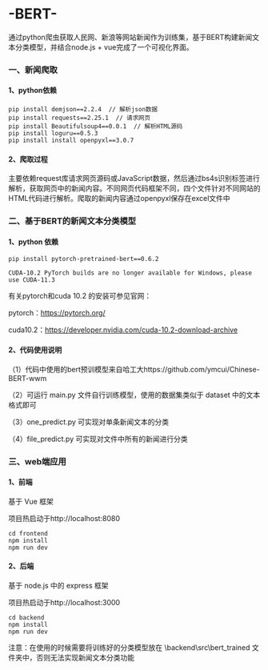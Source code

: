 # -BERT-
通过python爬虫获取人民网、新浪等网站新闻作为训练集，基于BERT构建新闻文本分类模型，并结合node.js + vue完成了一个可视化界面。

### 一、新闻爬取

#### 1、python依赖

```
pip install demjson==2.2.4  // 解析json数据
pip install requests==2.25.1  // 请求网页
pip install Beautifulsoup4==0.0.1  // 解析HTML源码
pip install loguru==0.5.3
pip install install openpyxl==3.0.7
```

#### 2、爬取过程

主要依赖request库请求网页源码或JavaScript数据，然后通过bs4s识别标签进行解析，获取网页中的新闻内容。不同网页代码框架不同，四个文件针对不同网站的HTML代码进行解析。爬取的新闻内容通过openpyxl保存在excel文件中



### 二、基于BERT的新闻文本分类模型

#### 1、python 依赖

```
pip install pytorch-pretrained-bert==0.6.2

CUDA-10.2 PyTorch builds are no longer available for Windows, please use CUDA-11.3
```

有关pytorch和cuda 10.2 的安装可参见官网：

pytorch：https://pytorch.org/

cuda10.2：https://developer.nvidia.com/cuda-10.2-download-archive

#### 2、代码使用说明

（1）代码中使用的bert预训模型来自哈工大https://github.com/ymcui/Chinese-BERT-wwm

（2）可运行 main.py 文件自行训练模型，使用的数据集类似于 dataset 中的文本格式即可

（3）one_predict.py 可实现对单条新闻文本的分类

（4）file_predict.py 可实现对文件中所有的新闻进行分类



### 三、web端应用

#### 1、前端

基于 Vue 框架

项目热启动于http://localhost:8080

```
cd frontend
npm install
npm run dev
```

#### 2、后端

基于 node.js 中的 express 框架

项目热启动于http://localhost:3000

```
cd backend
npm install
npm run dev
```



注意：在使用的时候需要将训练好的分类模型放在 \backend\src\bert_trained 文件夹中，否则无法实现新闻文本分类功能

